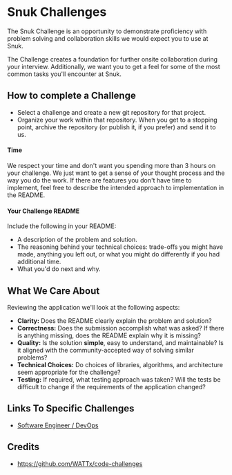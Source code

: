 # Snuk Challenges

The Snuk Challenge is an opportunity to demonstrate proficiency with problem solving and collaboration skills we would expect you to use at Snuk.

The Challenge creates a foundation for further onsite collaboration during your interview. Additionally, we want you to get a feel for some of the most common tasks you'll encounter at Snuk.


## How to complete a Challenge

* Select a challenge and create a new git repository for that project.
* Organize your work within that repository. When you get to a stopping point, archive the repository (or publish it, if you prefer) and send it to us.


#### Time

We respect your time and don't want you spending more than 3 hours on your challenge.
We just want to get a sense of your thought process and the way you do the work.
If there are features you don't have time to implement, feel free to describe the intended approach to implementation in the README.


#### Your Challenge README

Include the following in your README:

* A description of the problem and solution.
* The reasoning behind your technical choices: trade-offs you might have made, anything you left out, or what you might do differently if you had additional time.
* What you'd do next and why.


## What We Care About

Reviewing the application we'll look at the following aspects:

* **Clarity:** Does the README clearly explain the problem and solution?
* **Correctness:** Does the submission accomplish what was asked? If there is anything missing, does the README explain why it is missing?
* **Quality:** Is the solution **simple**, easy to understand, and maintainable? Is it aligned with the community-accepted way of solving similar problems?
* **Technical Choices:** Do choices of libraries, algorithms, and architecture seem appropriate for the challenge?
* **Testing:** If required, what testing approach was taken? Will the tests be difficult to change if the requirements of the application changed?


## Links To Specific Challenges

- [Software Engineer / DevOps](/devops-challenge.md)


## Credits

- https://github.com/WATTx/code-challenges
